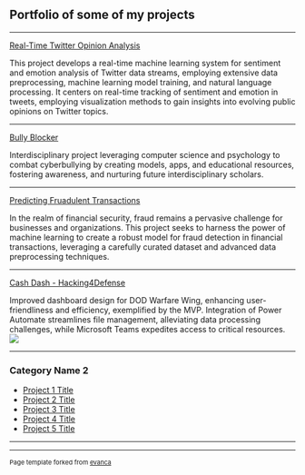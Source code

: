 ## Portfolio of some of my projects

---

[Real-Time Twitter Opinion Analysis](/twitsent)

This project develops a real-time machine learning system for sentiment and emotion analysis of Twitter data streams, employing extensive data preprocessing, machine learning model training, and natural language processing. It centers on real-time tracking of sentiment and emotion in tweets, employing visualization methods to gain insights into evolving public opinions on Twitter topics.

---
[Bully Blocker](/sample_presentation.pdf)

Interdisciplinary project leveraging computer science and psychology to combat cyberbullying by creating models, apps, and educational resources, fostering awareness, and nurturing future interdisciplinary scholars.

---
[Predicting Fruadulent Transactions](http://example.com/)

In the realm of financial security, fraud remains a pervasive challenge for businesses and organizations. This project seeks to harness the power of machine learning to create a robust model for fraud detection in financial transactions, leveraging a carefully curated dataset and advanced data preprocessing techniques.

---
[Cash Dash - Hacking4Defense](http://example.com/)

Improved dashboard design for DOD Warfare Wing, enhancing user-friendliness and efficiency, exemplified by the MVP. Integration of Power Automate streamlines file management, alleviating data processing challenges, while Microsoft Teams expedites access to critical resources.
<img src="images/dummy_thumbnail.jpg?raw=true"/>

---

### Category Name 2

- [Project 1 Title](http://example.com/)
- [Project 2 Title](http://example.com/)
- [Project 3 Title](http://example.com/)
- [Project 4 Title](http://example.com/)
- [Project 5 Title](http://example.com/)

---




---
<p style="font-size:11px">Page template forked from <a href="https://github.com/evanca/quick-portfolio">evanca</a></p>
<!-- Remove above link if you don't want to attibute -->

